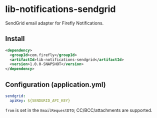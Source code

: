 # lib-notifications-sendgrid

SendGrid email adapter for Firefly Notifications.

## Install
```xml path=null start=null
<dependency>
  <groupId>com.firefly</groupId>
  <artifactId>lib-notifications-sendgrid</artifactId>
  <version>1.0.0-SNAPSHOT</version>
</dependency>
```

## Configuration (application.yml)
```yaml path=null start=null
sendgrid:
  apiKey: ${SENDGRID_API_KEY}
```

`from` is set in the `EmailRequestDTO`; CC/BCC/attachments are supported.

